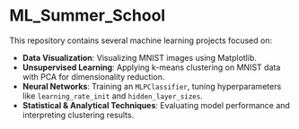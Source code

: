 # ML_Summer_School

This repository contains several machine learning projects focused on:

- **Data Visualization**: Visualizing MNIST images using Matplotlib.  
- **Unsupervised Learning**: Applying k-means clustering on MNIST data with PCA for dimensionality reduction.  
- **Neural Networks**: Training an `MLPClassifier`, tuning hyperparameters like `learning_rate_init` and `hidden_layer_sizes`.  
- **Statistical & Analytical Techniques**: Evaluating model performance and interpreting clustering results.  
